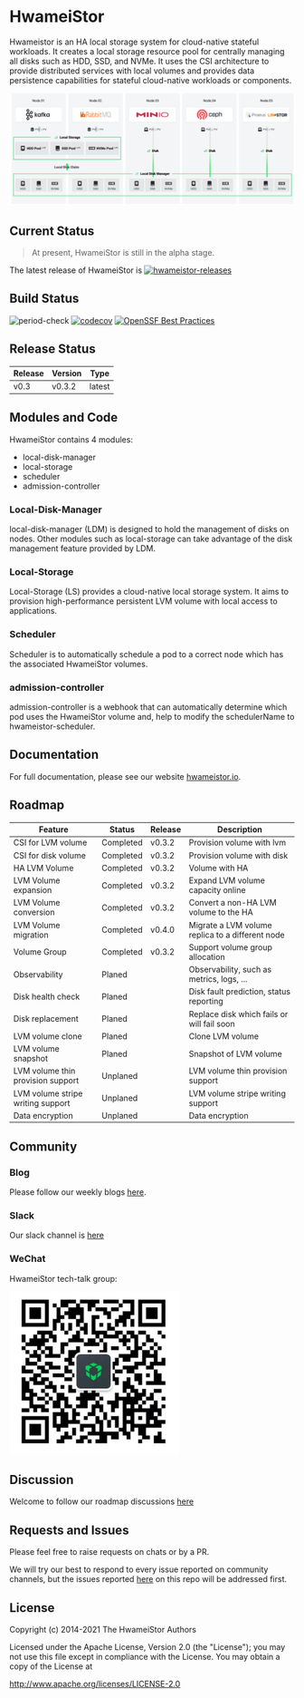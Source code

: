 # HwameiStor

Hwameistor is an HA local storage system for cloud-native stateful workloads. It creates a local storage resource pool for centrally managing all disks such as HDD, SSD, and NVMe. It uses the CSI architecture to provide distributed services with local volumes and provides data persistence capabilities for stateful cloud-native workloads or components.

![System architecture](docs/docs/img/architecture.png)

## Current Status
>At present, HwameiStor is still in the alpha stage.

The latest release of HwameiStor is [![hwameistor-releases](https://img.shields.io/github/v/release/hwameistor/hwameistor.svg?include_prereleases)](https://github.com/hwameistor/hwameistor/releases)

## Build Status
![period-check](https://github.com/hwameistor/hwameistor/actions/workflows/period-check.yml/badge.svg) [![codecov](https://codecov.io/gh/hwameistor/hwameistor/branch/main/graph/badge.svg?token=AWRUI46FEX)](https://codecov.io/gh/hwameistor/hwameistor) [![OpenSSF Best Practices](https://bestpractices.coreinfrastructure.org/projects/5685/badge)](https://bestpractices.coreinfrastructure.org/projects/5685)

## Release Status
| Release  | Version | Type   |
|----------|---------|--------|
| v0.3     | v0.3.2  | latest |

## Modules and Code

HwameiStor contains 4 modules:
* local-disk-manager
* local-storage
* scheduler
* admission-controller

### Local-Disk-Manager
local-disk-manager (LDM) is designed to hold the management of disks on nodes.
Other modules such as local-storage can take advantage of the disk management feature provided by LDM.

### Local-Storage
Local-Storage (LS) provides a cloud-native local storage system. It aims to provision high-performance persistent LVM volume with local access to applications.

### Scheduler
Scheduler is to automatically schedule a pod to a correct node which has the associated HwameiStor volumes.

### admission-controller
admission-controller is a webhook that can automatically determine which pod uses the HwameiStor volume and, help to modify the schedulerName to hwameistor-scheduler.

## Documentation

For full documentation, please see our website [hwameistor.io](https://hwameistor.io/docs/intro).

## Roadmap
| Feature                                  	| Status    	| Release 	|  Description                                     	|
|------------------------------------------	|-----------	|---------	|--------------------------------------------------	|
| CSI for LVM volume                       	| Completed 	| v0.3.2  	| Provision volume with lvm                        	|
| CSI for disk volume                      	| Completed 	| v0.3.2  	| Provision volume with disk                       	|
| HA LVM Volume                            	| Completed 	| v0.3.2  	| Volume with HA                                   	|
| LVM Volume expansion                  	| Completed 	| v0.3.2  	| Expand LVM volume capacity online                	|
| LVM Volume conversion                    	| Completed 	| v0.3.2  	| Convert a non-HA LVM volume to the HA            	|
| LVM Volume migration                     	| Completed 	| v0.4.0  	| Migrate a LVM volume replica to a different node 	|
| Volume Group                             	| Completed 	| v0.3.2  	| Support volume group allocation                  	|
| Observability                            	| Planed    	|         	| Observability, such as metrics, logs, ...         |
| Disk health check                        	| Planed    	|         	| Disk fault prediction, status reporting   	    |
| Disk replacement                        	| Planed    	|         	| Replace disk which fails or will fail soon   	    |
| LVM volume clone                       	| Planed    	|         	| Clone LVM volume                                 	|
| LVM volume snapshot                     	| Planed    	|         	| Snapshot of LVM volume                           	|
| LVM volume thin provision support     	| Unplaned    	|         	| LVM volume thin provision support         	    |
| LVM volume stripe writing support     	| Unplaned    	|         	| LVM volume stripe writing support         	    |
| Data encryption                          	| Unplaned    	|         	| Data encryption                                  	|


## Community

### Blog

Please follow our weekly blogs [here](https://hwameistor.io/blog).

### Slack

Our slack channel is [here](https://join.slack.com/t/hwameistor/shared_invite/zt-1dkabcq2c-KIRBJDBc_GgZZfeLrooK6g)

### WeChat
HwameiStor tech-talk group:

![QR code for Wechat](./docs/docs/img/wechat.png)

## Discussion

Welcome to follow our roadmap discussions [here](https://github.com/hwameistor/hwameistor/discussions)

## Requests and Issues

Please feel free to raise requests on chats or by a PR.  

We will try our best to respond to every issue reported on community channels, but the issues reported [here](https://github.com/hwameistor/hwameistor/discussions) on this repo will be addressed first.

## License

Copyright (c) 2014-2021 The HwameiStor Authors

Licensed under the Apache License, Version 2.0 (the "License"); you may not use this file except in compliance with the License. You may obtain a copy of the License at

http://www.apache.org/licenses/LICENSE-2.0
